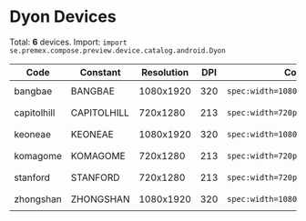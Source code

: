 # Dyon Devices

Total: **6** devices. Import: `import se.premex.compose.preview.device.catalog.android.Dyon`

| Code | Constant | Resolution | DPI | Compose Spec | Preview Usage |
|------|----------|------------|-----|-------------|---------------|
| bangbae | BANGBAE | 1080x1920 | 320 | `spec:width=1080px,height=1920px,dpi=320` | `@Preview(device = Dyon.BANGBAE)` |
| capitolhill | CAPITOLHILL | 720x1280 | 213 | `spec:width=720px,height=1280px,dpi=213` | `@Preview(device = Dyon.CAPITOLHILL)` |
| keoneae | KEONEAE | 1080x1920 | 320 | `spec:width=1080px,height=1920px,dpi=320` | `@Preview(device = Dyon.KEONEAE)` |
| komagome | KOMAGOME | 720x1280 | 213 | `spec:width=720px,height=1280px,dpi=213` | `@Preview(device = Dyon.KOMAGOME)` |
| stanford | STANFORD | 720x1280 | 213 | `spec:width=720px,height=1280px,dpi=213` | `@Preview(device = Dyon.STANFORD)` |
| zhongshan | ZHONGSHAN | 1080x1920 | 320 | `spec:width=1080px,height=1920px,dpi=320` | `@Preview(device = Dyon.ZHONGSHAN)` |

<!-- Generated automatically. Do not edit manually. -->
